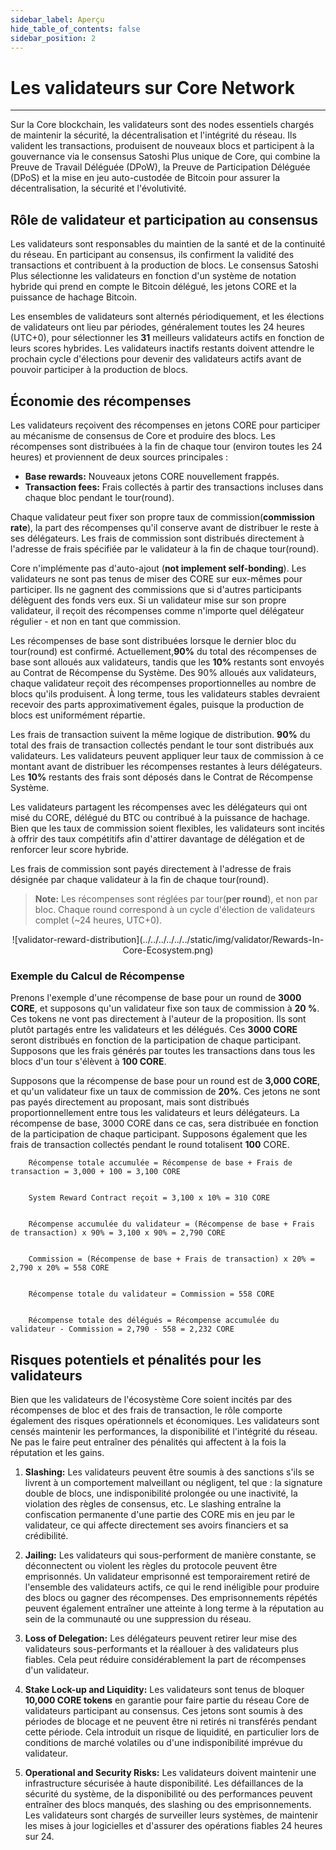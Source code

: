```yaml
---
sidebar_label: Aperçu
hide_table_of_contents: false
sidebar_position: 2
---
```


# Les validateurs sur Core Network

---

Sur la Core blockchain, les validateurs sont des nodes essentiels chargés de maintenir la sécurité, la décentralisation et l'intégrité du réseau. Ils valident les transactions, produisent de nouveaux blocs et participent à la gouvernance via le consensus Satoshi Plus unique de Core, qui combine la Preuve de Travail Déléguée (DPoW), la Preuve de Participation Déléguée (DPoS) et la mise en jeu auto-custodée de Bitcoin pour assurer la décentralisation, la sécurité et l'évolutivité.

## Rôle de validateur et participation au consensus

Les validateurs sont responsables du maintien de la santé et de la continuité du réseau. En participant au consensus, ils confirment la validité des transactions et contribuent à la production de blocs. Le consensus Satoshi Plus sélectionne les validateurs en fonction d'un système de notation hybride qui prend en compte le Bitcoin délégué, les jetons CORE et la puissance de hachage Bitcoin.

Les ensembles de validateurs sont alternés périodiquement, et les élections de validateurs ont lieu par périodes, généralement toutes les 24 heures (UTC+0), pour sélectionner les **31** meilleurs validateurs actifs en fonction de leurs scores hybrides. Les validateurs inactifs restants doivent attendre le prochain cycle d'élections pour devenir des validateurs actifs avant de pouvoir participer à la production de blocs.

## Économie des récompenses

Les validateurs reçoivent des récompenses en jetons CORE pour participer au mécanisme de consensus de Core et produire des blocs. Les récompenses sont distribuées à la fin de chaque tour (environ toutes les 24 heures) et proviennent de deux sources principales :

- **Base rewards:** Nouveaux jetons CORE nouvellement frappés.
- **Transaction fees:** Frais collectés à partir des transactions incluses dans chaque bloc pendant le tour(round).

Chaque validateur peut fixer son propre taux de commission(**commission rate**), la part des récompenses qu'il conserve avant de distribuer le reste à ses délégateurs. Les frais de commission sont distribués directement à l'adresse de frais spécifiée par le validateur à la fin de chaque tour(round).

Core n'implémente pas d'auto-ajout (**not implement self-bonding**). Les validateurs ne sont pas tenus de miser des CORE sur eux-mêmes pour participer. Ils ne gagnent des commissions que si d'autres participants délèguent des fonds vers eux. Si un validateur mise sur son propre validateur, il reçoit des récompenses comme n'importe quel délégateur régulier - et non en tant que commission.

Les récompenses de base sont distribuées lorsque le dernier bloc du tour(round) est confirmé. Actuellement,**90%** du total des récompenses de base sont alloués aux validateurs, tandis que les **10%** restants sont envoyés au Contrat de Récompense du Système. Des 90% alloués aux validateurs, chaque validateur reçoit des récompenses proportionnelles au nombre de blocs qu'ils produisent. À long terme, tous les validateurs stables devraient recevoir des parts approximativement égales, puisque la production de blocs est uniformément répartie.

Les frais de transaction suivent la même logique de distribution. **90%** du total des frais de transaction collectés pendant le tour sont distribués aux validateurs. Les validateurs peuvent appliquer leur taux de commission à ce montant avant de distribuer les récompenses restantes à leurs délégateurs. Les **10%** restants des frais sont déposés dans le Contrat de Récompense Système.

Les validateurs partagent les récompenses avec les délégateurs qui ont misé du CORE, délégué du BTC ou contribué à la puissance de hachage. Bien que les taux de commission soient flexibles, les validateurs sont incités à offrir des taux compétitifs afin d'attirer davantage de délégation et de renforcer leur score hybride.

Les frais de commission sont payés directement à l'adresse de frais désignée par chaque validateur à la fin de chaque tour(round).

> **Note:** Les récompenses sont réglées par tour(**per round**), et non par bloc. Chaque round correspond à un cycle d'élection de validateurs complet (~24 heures, UTC+0).

<p align="center">
![validator-reward-distribution](../../../../../../static/img/validator/Rewards-In-Core-Ecosystem.png)
</p>

### Exemple du Calcul de Récompense

Prenons l'exemple d'une récompense de base pour un round de **3000 CORE**, et supposons qu'un validateur fixe son taux de commission à **20 %**. Ces tokens ne vont pas directement à l'auteur de la proposition. Ils sont plutôt partagés entre les validateurs et les délégués. Ces **3000 CORE** seront distribués en fonction de la participation de chaque participant. Supposons que les frais générés par toutes les transactions dans tous les blocs d'un tour s'élèvent à **100 CORE**.

Supposons que la récompense de base pour un round est de **3,000 CORE**, et qu'un validateur fixe un taux de commission de **20%**. Ces jetons ne sont pas payés directement au proposant, mais sont distribués proportionnellement entre tous les validateurs et leurs délégateurs. La récompense de base, 3000 CORE dans ce cas, sera distribuée en fonction de la participation de chaque participant. Supposons également que les frais de transaction collectés pendant le round totalisent **100** CORE.

```maths
    Récompense totale accumulée = Récompense de base + Frais de transaction = 3,000 + 100 = 3,100 CORE


    System Reward Contract reçoit = 3,100 x 10% = 310 CORE  


    Récompense accumulée du validateur = (Récompense de base + Frais de transaction) x 90% = 3,100 x 90% = 2,790 CORE


    Commission = (Récompense de base + Frais de transaction) x 20% = 2,790 x 20% = 558 CORE


    Récompense totale du validateur = Commission = 558 CORE


    Récompense totale des délégués = Récompense accumulée du validateur - Commission = 2,790 - 558 = 2,232 CORE
```

## Risques potentiels et pénalités pour les validateurs

Bien que les validateurs de l'écosystème Core soient incités par des récompenses de bloc et des frais de transaction, le rôle comporte également des risques opérationnels et économiques. Les validateurs sont censés maintenir les performances, la disponibilité et l'intégrité du réseau. Ne pas le faire peut entraîner des pénalités qui affectent à la fois la réputation et les gains.

1. **Slashing:** Les validateurs peuvent être soumis à des sanctions s'ils se livrent à un comportement malveillant ou négligent, tel que : la signature double de blocs, une indisponibilité prolongée ou une inactivité, la violation des règles de consensus, etc. Le slashing entraîne la confiscation permanente d'une partie des CORE mis en jeu par le validateur, ce qui affecte directement ses avoirs financiers et sa crédibilité.

2. **Jailing:** Les validateurs qui sous-performent de manière constante, se déconnectent ou violent les règles du protocole peuvent être emprisonnés. Un validateur emprisonné est temporairement retiré de l'ensemble des validateurs actifs, ce qui le rend inéligible pour produire des blocs ou gagner des récompenses. Des emprisonnements répétés peuvent également entraîner une atteinte à long terme à la réputation au sein de la communauté ou une suppression du réseau.

3. **Loss of Delegation:** Les délégateurs peuvent retirer leur mise des validateurs sous-performants et la réallouer à des validateurs plus fiables. Cela peut réduire considérablement la part de récompenses d'un validateur.

4. **Stake Lock-up and Liquidity:** Les validateurs sont tenus de bloquer **10,000 CORE tokens** en garantie pour faire partie du réseau Core de validateurs participant au consensus. Ces jetons sont soumis à des périodes de blocage et ne peuvent être ni retirés ni transférés pendant cette période. Cela introduit un risque de liquidité, en particulier lors de conditions de marché volatiles ou d'une indisponibilité imprévue du validateur.

5. **Operational and Security Risks:** Les validateurs doivent maintenir une infrastructure sécurisée à haute disponibilité. Les défaillances de la sécurité du système, de la disponibilité ou des performances peuvent entraîner des blocs manqués, des slashing ou des emprisonnements. Les validateurs sont chargés de surveiller leurs systèmes, de maintenir les mises à jour logicielles et d'assurer des opérations fiables 24 heures sur 24.